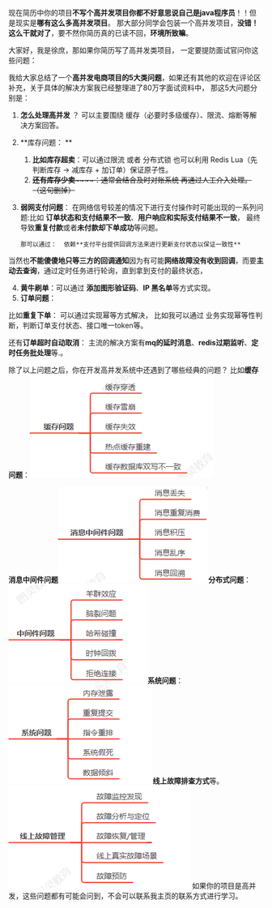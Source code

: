 现在简历中你的项目**不写个高并发项目你都不好意思说自己是java程序员**！！但是现实是**哪有这么多高并发项目**。 那大部分同学会包装一个高并发项目，**没错！这么干就对了**，要不然你简历真的已读不回，**环境所致嘛**。



 大家好，我是徐庶，那如果你简历写了高并发类项目， 一定要提防面试官问你这些问题：

  我给大家总结了一个**高并发电商项目的5大类问题**，如果还有其他的欢迎在评论区补充，关于具体的解决方案我已经整理进了80万字面试资料中，  那这5大问题分别是：



1. **怎么处理高并发** ？ 可以主要围绕 缓存（必要时多级缓存）、限流、熔断等解决方案回答。
2. **库存问题： **
    1. **比如库存超卖**：可以通过限流 或者 分布式锁  也可以利用 Redis Lua（先判断库存 -> 减库存 + 加订单）保证原子性。
    2. ~~**还有库存少卖**~~~~：通常会结合及时对账系统 再通过人工介入处理。 （这句删掉）~~
3. **弱网支付问题**：  在网络信号较差的情况下进行支付操作时可能出现的一系列问题:比如   **订单状态和支付结果不一致**、**用户响应和实际支付结果不一致**， 最终导致**重复付款**或者**未付款却下单成功**等问题。

       那可以通过：  依赖**支付平台提供回调方法来进行更新支付状态以保证一致性**

当然也**不能傻傻地只等三方的回调通知**因为有可能**网络故障没有收到回调**，而要**主动去查询**，通过定时任务进行轮询，直到拿到支付的最终状态，

4. **黄牛刷单**：可以通过 **添加图形验证码**、**IP 黑名单**等方式实现。
5. **订单问题**：

 比如**重复下单**： 可以通过实现幂等方式解决， 比如我可以通过 业务实现幂等性判断，判断订单支付状态、接口唯一token等。

还有**订单超时自动取消**： 主流的解决方案有**mq的延时消息**、**redis过期监听**、**定时任务批处理**等.。



  


 除了以上问题之后，你在开发高并发系统中还遇到了哪些经典的问题？  比如**缓存问题**：![1717057899471-cce52ea0-55d8-4941-b696-c7f00838864e.png](./assets/1717057899471-cce52ea0-55d8-4941-b696-c7f00838864e.png)

**消息中间件问题**![1717057921647-15935e75-1e9f-4349-b9bb-ef6803d8b4d3.png](./assets/1717057921647-15935e75-1e9f-4349-b9bb-ef6803d8b4d3.png)**分布式问题**：![1717057929324-c072bbdd-c449-4a0a-a449-bd8f8229ce8f.png](./assets/1717057929324-c072bbdd-c449-4a0a-a449-bd8f8229ce8f.png)**系统问题**：![1717057934957-fa667f38-9a12-4832-b671-3bf7ab7f15bc.png](./assets/1717057934957-fa667f38-9a12-4832-b671-3bf7ab7f15bc.png)**线上故障排查方式**等。![1717057943544-012a19d4-7b79-4039-984d-0d4e8bc0561f.png](./assets/1717057943544-012a19d4-7b79-4039-984d-0d4e8bc0561f.png)   如果你的项目是高并发，这些问题都有可能会问到，不会可以联系我主页的联系方式进行学习。

